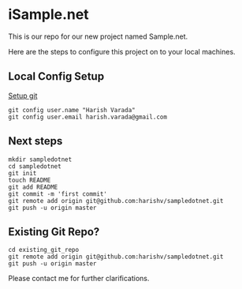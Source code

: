iSample.net
==========

This is our repo for our new project named Sample.net.

Here are the steps to configure this project on to your local machines.

Local Config Setup
------------------
[Setup git](http://help.github.com/set-up-git-redirect)

	git config user.name "Harish Varada"
	git config user.email harish.varada@gmail.com

Next steps
----------
	mkdir sampledotnet
	cd sampledotnet
	git init
	touch README
	git add README
	git commit -m 'first commit'
	git remote add origin git@github.com:harishv/sampledotnet.git
	git push -u origin master

Existing Git Repo?
------------------
	cd existing_git_repo
	git remote add origin git@github.com:harishv/sampledotnet.git
	git push -u origin master

Please contact me for further clarifications.
